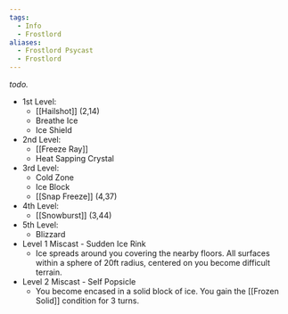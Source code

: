 ```yaml
---
tags:
  - Info
  - Frostlord
aliases:
  - Frostlord Psycast
  - Frostlord
---
```

*todo.*

- 1st Level:
	- [[Hailshot]] (2,14)
	- Breathe Ice
	- Ice Shield
- 2nd Level:
	- [[Freeze Ray]]
	- Heat Sapping Crystal
- 3rd Level:
	- Cold Zone
	- Ice Block
	- [[Snap Freeze]] (4,37)
- 4th Level:
	- [[Snowburst]] (3,44)
- 5th Level:
	- Blizzard
- Level 1 Miscast - Sudden Ice Rink
	- Ice spreads around you covering the nearby floors. All surfaces within a sphere of 20ft radius, centered on you become difficult terrain.
- Level 2 Miscast - Self Popsicle
	- You become encased in a solid block of ice. You gain the [[Frozen Solid]] condition for 3 turns.
